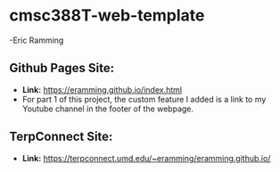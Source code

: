 # cmsc388T-web-template
-Eric Ramming

## Github Pages Site:
- **Link:** https://eramming.github.io/index.html
- For part 1 of this project, the custom feature I added is a link to my Youtube channel in the footer of the webpage.

## TerpConnect Site:
- **Link:** https://terpconnect.umd.edu/~eramming/eramming.github.io/